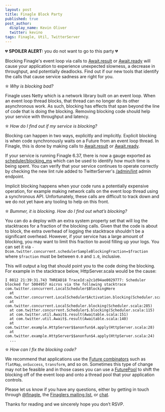 ```yaml
---
layout: post
title: Finagle Block Party
published: true
post_author:
  display_name: Kevin Oliver
  twitter: kevino
tags: Finagle, Util, TwitterServer
---
```


💔 **SPOILER ALERT:** you do not want to go to this party 💔

Blocking Finagle's event loop via calls to
[Await.result](http://twitter.github.io/util/docs/index.html#com.twitter.util.Await$@result[T](awaitable:com.twitter.util.Awaitable[T],timeout:com.twitter.util.Duration):T)
or
[Await.ready](http://twitter.github.io/util/docs/index.html#com.twitter.util.Await$@ready[T%3C:com.twitter.util.Awaitable[_]](awaitable:T):T)
will cause your application to experience unexpected slowness, a
decrease in throughput, and potentially deadlocks. Find out if our new
tools that identify the calls that cause service sadness are right for
you.

✮ *Why is blocking bad?*

Finagle uses Netty which is a network library built on an event loop.
When an event loop thread blocks, that thread can no longer do its
other asynchronous work. As such, blocking has effects that span
beyond the line of code that is doing the blocking. Removing blocking
code should help your service with throughput and latency.

✮ *How do I find out if my service is blocking?*

Blocking can happen in two ways, explicitly and implicitly. Explicit
blocking is when code synchronously waits on a Future from an event
loop thread. In Finagle, this is done by making calls to
[Await.result](http://twitter.github.io/util/docs/index.html#com.twitter.util.Await$@result[T](awaitable:com.twitter.util.Awaitable[T],timeout:com.twitter.util.Duration):T)
or
[Await.ready](http://twitter.github.io/util/docs/index.html#com.twitter.util.Await$@ready[T%3C:com.twitter.util.Awaitable[_]](awaitable:T):T).

If your service is running Finagle 6.37, there is now a gauge exported
as
[scheduler/blocking\_ms](http://twitter.github.io/finagle/guide/Metrics#scheduler)
which can be used to identify how much time is being spent. You can
verify that your service continues to operate correctly by checking
the new lint rule added to TwitterServer's
[/admin/lint](http://twitter.github.io/twitter-server/Admin.html#admin-lint)
admin endpoint.

Implicit blocking happens when your code runs a potentially expensive
operation, for example making network calls on the event loop thread
using a synchronous API. Unfortunately, these calls are difficult to
track down and we do not yet have any tooling to help on this front.

✮ *Bummer, it is blocking. How do I find out what’s blocking?*

You can do a deploy with an extra system property set that will log
the stacktraces for a fraction of the blocking calls. Given that the
code is about to block, the extra overhead of logging the stacktrace
shouldn't be a significant overhead. However, if your service has a
large amount of blocking, you may want to limit this fraction to avoid
filling up your logs. You can set it via
`-Dcom.twitter.concurrent.schedulerSampleBlockingFraction=$fraction`
where `$fraction` must be between `0.0` and `1.0`, inclusive.

This will output a log that should point you to the code doing the
blocking. For example in the stacktrace below, HttpServer.scala would
be the cause:

```
I 0812 21:39:31.743 THREAD18 TraceId:a2c1d94ae0029777: Scheduler blocked for 5004957 micros via the following stacktrace
com.twitter.concurrent.LocalScheduler$BlockingHere
  at com.twitter.concurrent.LocalScheduler$Activation.blocking(Scheduler.scala:216)
  at com.twitter.concurrent.LocalScheduler.blocking(Scheduler.scala:285)
  at com.twitter.concurrent.Scheduler$.blocking(Scheduler.scala:115)
  at com.twitter.util.Await$.result(Awaitable.scala:151)
  at com.twitter.util.Await$.result(Awaitable.scala:140)
  at com.twitter.example.HttpServer$$anonfun$4.apply(HttpServer.scala:28)
  at com.twitter.example.HttpServer$$anonfun$4.apply(HttpServer.scala:24)
  ...
```

✮ *How can I fix the blocking code?*

We recommend that applications use the [Future
combinators](http://twitter.github.io/finagle/guide/Futures.html#sequential-composition)
such as `flatMap`, `onSuccess`, `transform`, and so on. Sometimes this type
of change may not be feasible and in those cases you can use a
[FuturePool](https://github.com/twitter/util/blob/master/util-core/src/main/scala/com/twitter/util/FuturePool.scala)
to shift the blocking off of the event loop and onto a thread pool
that your application controls.

Please let us know if you have any questions, either by
getting in touch through [@finagle](https://twitter.com/finagle), the
[Finaglers mailing list](https://groups.google.com/forum/#!forum/finaglers),
or [chat](https://gitter.im/twitter/finagle).

Thanks for reading and we sincerely hope you don’t RSVP.
